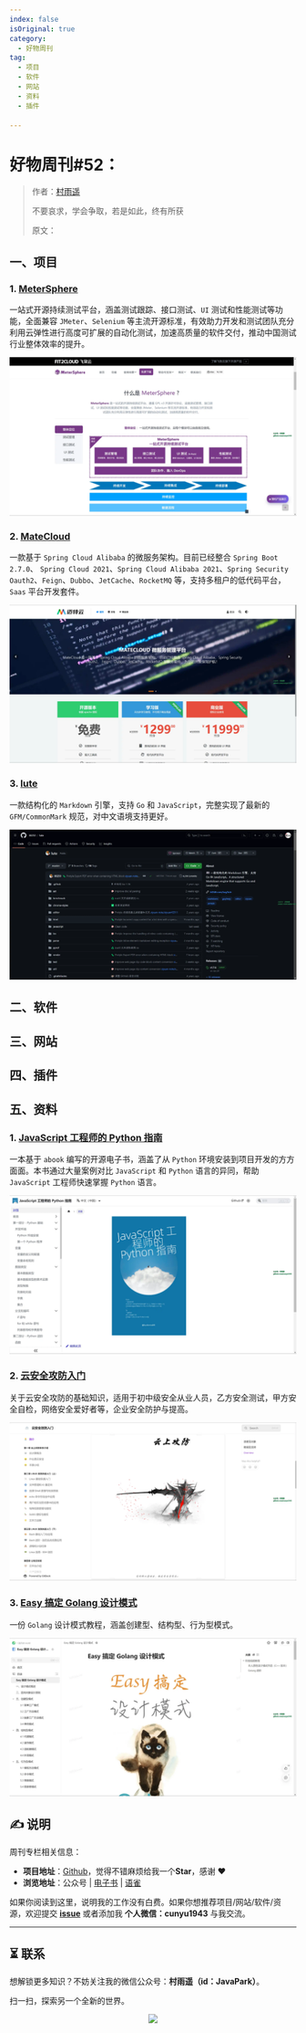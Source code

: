 ```yaml
---
index: false
isOriginal: true
category:
  - 好物周刊
tag:
  - 项目
  - 软件
  - 网站
  - 资料
  - 插件

---
```


# 好物周刊#52：

> 作者：[村雨遥](https://github.com/cunyu1943)
>
> 不要哀求，学会争取，若是如此，终有所获
>
> 原文：

## 一、项目

### 1. [MeterSphere](https://github.com/metersphere/metersphere)

一站式开源持续测试平台，涵盖测试跟踪、接口测试、`UI` 测试和性能测试等功能，全面兼容 `JMeter`、`Selenium` 等主流开源标准，有效助力开发和测试团队充分利用云弹性进行高度可扩展的自动化测试，加速高质量的软件交付，推动中国测试行业整体效率的提升。

![](assets/0406-0412/chrome_1710991100.webp)

### 2. [MateCloud](https://github.com/matevip/matecloud)

一款基于 `Spring Cloud Alibaba` 的微服务架构。目前已经整合 `Spring Boot 2.7.0`、 `Spring Cloud 2021`、`Spring Cloud Alibaba 2021`、`Spring Security Oauth2`、`Feign`、`Dubbo`、`JetCache`、`RocketMQ` 等，支持多租户的低代码平台，`Saas` 平台开发套件。

![](assets/0406-0412/chrome_1710990997.webp)

### 3. [lute](https://github.com/88250/lute)

一款结构化的 `Markdown` 引擎，支持 `Go` 和 `JavaScript`，完整实现了最新的 `GFM/CommonMark` 规范，对中文语境支持更好。

![](assets/0406-0412/chrome_1711968873.webp)


## 二、软件

## 三、网站

## 四、插件

## 五、资料

### 1. [JavaScript 工程师的 Python 指南](https://github.com/luckrnx09/python-guide-for-javascript-engineers)

一本基于 `abook` 编写的开源电子书，涵盖了从 `Python` 环境安装到项目开发的方方面面。本书通过大量案例对比 `JavaScript` 和 `Python` 语言的异同，帮助 `JavaScript` 工程师快速掌握 `Python` 语言。

![](assets/0406-0412/chrome_1710461948.webp)

### 2. [云安全攻防入门](https://lzcloudsecurity.gitbook.io/yun-an-quan-gong-fang-ru-men)

关于云安全攻防的基础知识，适用于初中级安全从业人员，乙方安全测试，甲方安全自检，网络安全爱好者等，企业安全防护与提高。

![](assets/0406-0412/chrome_1710462105.webp)

### 3. [Easy 搞定 Golang 设计模式](https://www.yuque.com/aceld/lfhu8y/rg6nsf)

一份 `Golang` 设计模式教程，涵盖创建型、结构型、行为型模式。

![](assets/0406-0412/chrome_1710462265.webp)

## ✍️ 说明

周刊专栏相关信息：

- **项目地址**：[Github](https://github.com/cunyu1943/weekly)，觉得不错麻烦给我一个**Star**，感谢 ❤️
- **浏览地址**：公众号 | [电子书](https://cunyu1943.github.io/weekly) | [语雀](https://yuque.com/cunyu1943/weekly)

如果你阅读到这里，说明我的工作没有白费。如果你想推荐项目/网站/软件/资源，欢迎提交 **[issue](https://github.com/cunyu1943/weekly/issues)** 或者添加我 **个人微信：cunyu1943** 与我交流。

---

## ⏳ 联系

想解锁更多知识？不妨关注我的微信公众号：**村雨遥（id：JavaPark）**。

扫一扫，探索另一个全新的世界。

<center>
<img src="/contact/contact.png" width="250">
</center>

